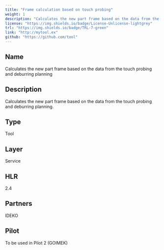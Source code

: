 ```yaml
---
title: "Frame calculation based on touch probing"
weight: 1
description: "Calculates the new part frame based on the data from the touch probing and deburring planning (GOIMEK pilot)"
license: "https://img.shields.io/badge/License-Unlicense-lightgrey"
trl: "https://img.shields.io/badge/TRL-7-green"
link: "http://mytool.ex"
github: "https://github.com/tool"
---
```


## Name
Calculates the new part frame based on the data from the touch probing and deburring planning

## Description
Calculates the new part frame based on the data from the touch probing and deburring planning. 

## Type
Tool

## Layer
Service

## HLR
2.4

## Partners
IDEKO

## Pilot
To be used in Pilot 2 (GOIMEK)
